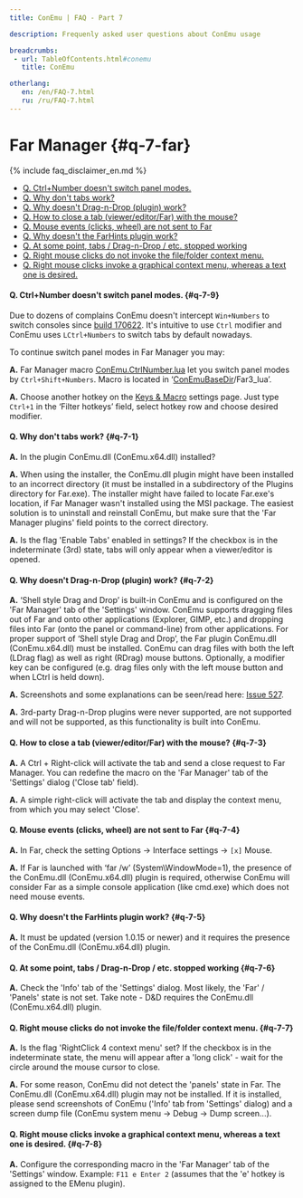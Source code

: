 ```yaml
---
title: ConEmu | FAQ - Part 7

description: Frequenly asked user questions about ConEmu usage

breadcrumbs:
 - url: TableOfContents.html#conemu
   title: ConEmu

otherlang:
   en: /en/FAQ-7.html
   ru: /ru/FAQ-7.html
---
```


# Far Manager  {#q-7-far}

{% include faq_disclaimer_en.md %}

* [Q. Ctrl+Number doesn't switch panel modes.](FAQ-7.html#q-7-9)
* [Q. Why don't tabs work?](#q-7-1)
* [Q. Why doesn't Drag-n-Drop (plugin) work?](#q-7-2)
* [Q. How to close a tab (viewer/editor/Far) with the mouse?](#q-7-3)
* [Q. Mouse events (clicks, wheel) are not sent to Far](#q-7-4)
* [Q. Why doesn't the FarHints plugin work?](#q-7-5)
* [Q. At some point, tabs / Drag-n-Drop / etc. stopped working](#q-7-6)
* [Q. Right mouse clicks do not invoke the file/folder context menu.](#q-7-7)
* [Q. Right mouse clicks invoke a graphical context menu, whereas a text one is desired.](#q-7-8)





#### Q. Ctrl+Number doesn't switch panel modes.  {#q-7-9}

Due to dozens of complains ConEmu doesn't intercept `Win+Numbers`
to switch consoles since [build 170622](/blog/2017/06/22/Build-170622.html).
It's intuitive to use `Ctrl` modifier and ConEmu uses `LCtrl+Numbers`
to switch tabs by default nowadays.

To continue switch panel modes in Far Manager you may:

**A.** Far Manager macro [ConEmu.CtrlNumber.lua](https://github.com/Maximus5/ConEmu/blob/master/Release/ConEmu/Far3_lua/ConEmu.CtrlNumber.lua)
let you switch panel modes by `Ctrl+Shift+Numbers`.
Macro is located in ‘[ConEmuBaseDir](ConEmuEnvironment.html)/Far3_lua’.

**A.** Choose another hotkey on the [Keys & Macro](SettingsHotkeys.html)
settings page. Just type `Ctrl+1` in the ‘Filter hotkeys’ field,
select hotkey row and choose desired modifier.




#### Q. Why don't tabs work?   {#q-7-1}

**A.** In the plugin ConEmu.dll (ConEmu.x64.dll) installed?

**A.** When using the installer, the ConEmu.dll plugin might have been installed to an incorrect directory (it must be installed in a subdirectory of the Plugins directory for Far.exe). The installer might have failed to locate Far.exe's location, if Far Manager wasn't installed using the MSI package. The easiest solution is to uninstall and reinstall ConEmu, but make sure that the 'Far Manager plugins' field points to the correct directory.

**A.** Is the flag 'Enable Tabs' enabled in settings? If the checkbox is in the indeterminate (3rd) state, tabs will only appear when a viewer/editor is opened.



#### Q. Why doesn't Drag-n-Drop (plugin) work?   {#q-7-2}

**A.** ‘Shell style Drag and Drop’ is built-in ConEmu and is configured on the 'Far Manager' tab of the 'Settings' window. ConEmu supports dragging files out of Far and onto other applications (Explorer, GIMP, etc.) and dropping files into Far (onto the panel or command-line) from other applications. For proper support of ‘Shell style Drag and Drop’, the Far plugin ConEmu.dll (ConEmu.x64.dll) must be installed. ConEmu can drag files with both the left (LDrag flag) as well as right (RDrag) mouse buttons. Optionally, a modifier key can be configured (e.g. drag files only with the left mouse button and when LCtrl is held down).

**A.** Screenshots and some explanations can be seen/read here:
[Issue 527](http://github.com/Maximus5/conemu-old-issues/issues/527).

**A.** 3rd-party Drag-n-Drop plugins were never supported, are not supported and will not be supported, as this functionality is built into ConEmu.



#### Q. How to close a tab (viewer/editor/Far) with the mouse?   {#q-7-3}

**A.** A Ctrl + Right-click will activate the tab and send a close request to Far Manager. You can redefine the macro on the 'Far Manager' tab of the 'Settings' dialog ('Close tab' field).

**A.** A simple right-click will activate the tab and display the context menu, from which you may select 'Close'.



#### Q. Mouse events (clicks, wheel) are not sent to Far   {#q-7-4}

**A.** In Far, check the setting Options -> Interface settings -> `[x]` Mouse.

**A.** If Far is launched with ‘far /w’ (System\WindowMode=1), the presence of the ConEmu.dll (ConEmu.x64.dll) plugin is required, otherwise ConEmu will consider Far as a simple console application (like cmd.exe) which does not need mouse events.



#### Q. Why doesn't the FarHints plugin work?   {#q-7-5}

**A.** It must be updated (version 1.0.15 or newer) and it requires the presence of the ConEmu.dll (ConEmu.x64.dll) plugin.



#### Q. At some point, tabs / Drag-n-Drop / etc. stopped working   {#q-7-6}

**A.** Check the 'Info' tab of the 'Settings' dialog. Most likely, the 'Far' / 'Panels' state is not set. Take note - D&D requires the ConEmu.dll (ConEmu.x64.dll) plugin.



#### Q. Right mouse clicks do not invoke the file/folder context menu.   {#q-7-7}

**A.** Is the flag 'RightClick 4 context menu' set? If the checkbox is in the indeterminate state, the menu will appear after a 'long click' - wait for the circle around the mouse cursor to close.

**A.** For some reason, ConEmu did not detect the 'panels' state in Far. The ConEmu.dll (ConEmu.x64.dll) plugin may not be installed. If it is installed, please send screenshots of ConEmu ('Info' tab from 'Settings' dialog) and a screen dump file (ConEmu system menu -> Debug -> Dump screen...).



#### Q. Right mouse clicks invoke a graphical context menu, whereas a text one is desired.   {#q-7-8}

**A.** Configure the corresponding macro in the 'Far Manager' tab of the 'Settings' window. Example: `F11 e Enter 2` (assumes that the 'e' hotkey is assigned to the EMenu plugin).
